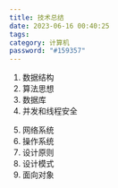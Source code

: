 ```yaml
---
title: 技术总结
date: 2023-06-16 00:40:25
tags:
category: 计算机
password: "#159357"
---
```


1. 数据结构
2. 算法思想
3. 数据库
4. 并发和线程安全

<!-- more -->

5. 网络系统
1. 操作系统
2. 设计原则
3. 设计模式
4. 面向对象
